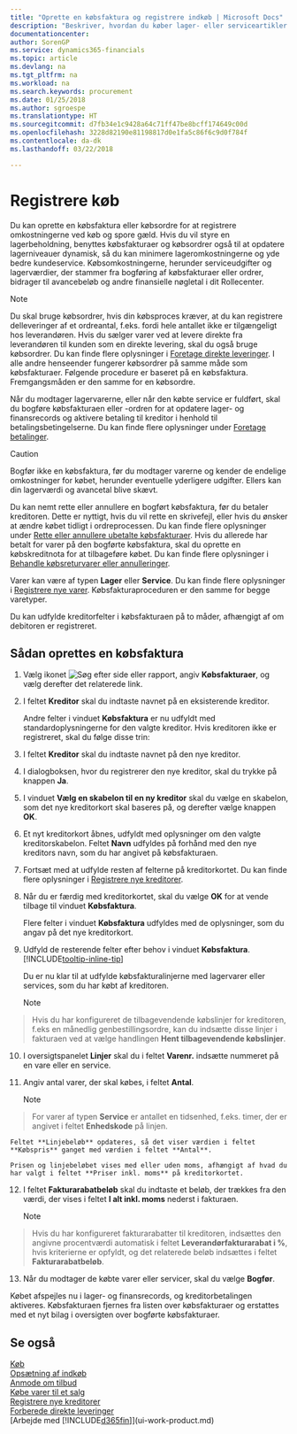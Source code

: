 ```yaml
---
title: "Oprette en købsfaktura og registrere indkøb | Microsoft Docs"
description: "Beskriver, hvordan du køber lager- eller serviceartikler ved at oprette og bogføre købsfakturaer eller ordrer."
documentationcenter: 
author: SorenGP
ms.service: dynamics365-financials
ms.topic: article
ms.devlang: na
ms.tgt_pltfrm: na
ms.workload: na
ms.search.keywords: procurement
ms.date: 01/25/2018
ms.author: sgroespe
ms.translationtype: HT
ms.sourcegitcommit: d7fb34e1c9428a64c71ff47be8bcff174649c00d
ms.openlocfilehash: 3228d82190e81198817d0e1fa5c86f6c9d0f784f
ms.contentlocale: da-dk
ms.lasthandoff: 03/22/2018

---
```

# <a name="record-purchases"></a>Registrere køb
Du kan oprette en købsfaktura eller købsordre for at registrere omkostningerne ved køb og spore gæld. Hvis du vil styre en lagerbeholdning, benyttes købsfakturaer og købsordrer også til at opdatere lagerniveauer dynamisk, så du kan minimere lageromkostningerne og yde bedre kundeservice. Købsomkostningerne, herunder serviceudgifter og lagerværdier, der stammer fra bogføring af købsfakturaer eller ordrer, bidrager til avancebeløb og andre finansielle nøgletal i dit Rollecenter.

> [!NOTE]  
>   Du skal bruge købsordrer, hvis din købsproces kræver, at du kan registrere delleveringer af et ordreantal, f.eks. fordi hele antallet ikke er tilgængeligt hos leverandøren. Hvis du sælger varer ved at levere direkte fra leverandøren til kunden som en direkte levering, skal du også bruge købsordrer. Du kan finde flere oplysninger i [Foretage direkte leveringer](sales-how-drop-shipment.md). I alle andre henseender fungerer købsordrer på samme måde som købsfakturaer. Følgende procedure er baseret på en købsfaktura. Fremgangsmåden er den samme for en købsordre.

Når du modtager lagervarerne, eller når den købte service er fuldført, skal du bogføre købsfakturaen eller -ordren for at opdatere lager- og finansrecords og aktivere betaling til kreditor i henhold til betalingsbetingelserne. Du kan finde flere oplysninger under [Foretage betalinger](payables-make-payments.md).

> [!CAUTION]  
>   Bogfør ikke en købsfaktura, før du modtager varerne og kender de endelige omkostninger for købet, herunder eventuelle yderligere udgifter. Ellers kan din lagerværdi og avancetal blive skævt.

Du kan nemt rette eller annullere en bogført købsfaktura, før du betaler kreditoren. Dette er nyttigt, hvis du vil rette en skrivefejl, eller hvis du ønsker at ændre købet tidligt i ordreprocessen. Du kan finde flere oplysninger under [Rette eller annullere ubetalte købsfakturaer](purchasing-how-correct-cancel-unpaid-purchase-invoices.md). Hvis du allerede har betalt for varer på den bogførte købsfaktura, skal du oprette en købskreditnota for at tilbageføre købet. Du kan finde flere oplysninger i [Behandle købsreturvarer eller annulleringer](purchasing-how-process-purchase-returns-cancellations.md).

Varer kan være af typen **Lager** eller **Service**. Du kan finde flere oplysninger i [Registrere nye varer](inventory-how-register-new-items.md). Købsfakturaproceduren er den samme for begge varetyper.

Du kan udfylde kreditorfelter i købsfakturaen på to måder, afhængigt af om debitoren er registreret.

## <a name="to-create-a-purchase-invoice"></a>Sådan oprettes en købsfaktura
1. Vælg ikonet ![Søg efter side eller rapport](media/ui-search/search_small.png "Ikonet Søg efter side eller rapport"), angiv **Købsfakturaer**, og vælg derefter det relaterede link.  
2. I feltet **Kreditor** skal du indtaste navnet på en eksisterende kreditor.

    Andre felter i vinduet **Købsfaktura** er nu udfyldt med standardoplysningerne for den valgte kreditor. Hvis kreditoren ikke er registreret, skal du følge disse trin:
3. I feltet **Kreditor** skal du indtaste navnet på den nye kreditor.
4. I dialogboksen, hvor du registrerer den nye kreditor, skal du trykke på knappen **Ja**.
5. I vinduet **Vælg en skabelon til en ny kreditor** skal du vælge en skabelon, som det nye kreditorkort skal baseres på, og derefter vælge knappen **OK**.
6. Et nyt kreditorkort åbnes, udfyldt med oplysninger om den valgte kreditorskabelon. Feltet **Navn** udfyldes på forhånd med den nye kreditors navn, som du har angivet på købsfakturaen.
7. Fortsæt med at udfylde resten af felterne på kreditorkortet. Du kan finde flere oplysninger i [Registrere nye kreditorer](purchasing-how-register-new-vendors.md).  
8. Når du er færdig med kreditorkortet, skal du vælge **OK** for at vende tilbage til vinduet **Købsfaktura**.

    Flere felter i vinduet **Købsfaktura** udfyldes med de oplysninger, som du angav på det nye kreditorkort.
9. Udfyld de resterende felter efter behov i vinduet **Købsfaktura**. [!INCLUDE[tooltip-inline-tip](includes/tooltip-inline-tip_md.md)]

    Du er nu klar til at udfylde købsfakturalinjerne med lagervarer eller services, som du har købt af kreditoren.

    > [!NOTE]  
>   Hvis du har konfigureret de tilbagevendende købslinjer for kreditoren, f.eks en månedlig genbestillingsordre, kan du indsætte disse linjer i fakturaen ved at vælge handlingen **Hent tilbagevendende købslinjer**.
10. I oversigtspanelet **Linjer** skal du i feltet **Varenr.** indsætte nummeret på en vare eller en service.
11. Angiv antal varer, der skal købes, i feltet **Antal**.

    > [!NOTE]  
>   For varer af typen **Service** er antallet en tidsenhed, f.eks. timer, der er angivet i feltet **Enhedskode** på linjen.

    Feltet **Linjebeløb** opdateres, så det viser værdien i feltet **Købspris** ganget med værdien i feltet **Antal**.

    Prisen og linjebeløbet vises med eller uden moms, afhængigt af hvad du har valgt i feltet **Priser inkl. moms** på kreditorkortet.
12. I feltet **Fakturarabatbeløb** skal du indtaste et beløb, der trækkes fra den værdi, der vises i feltet **I alt inkl. moms** nederst i fakturaen.

    > [!NOTE]  
>   Hvis du har konfigureret fakturarabatter til kreditoren, indsættes den angivne procentværdi automatisk i feltet **Leverandørfakturarabat i %**, hvis kriterierne er opfyldt, og det relaterede beløb indsættes i feltet **Fakturarabatbeløb**.
13. Når du modtager de købte varer eller servicer, skal du vælge **Bogfør**.

Købet afspejles nu i lager- og finansrecords, og kreditorbetalingen aktiveres. Købsfakturaen fjernes fra listen over købsfakturaer og erstattes med et nyt bilag i oversigten over bogførte købsfakturaer.

## <a name="see-also"></a>Se også
[Køb](purchasing-manage-purchasing.md)  
[Opsætning af indkøb](purchasing-setup-purchasing.md)  
[Anmode om tilbud](purchasing-how-request-quotes.md)  
[Købe varer til et salg](purchasing-how-purchase-products-sale.md)  
[Registrere nye kreditorer](purchasing-how-register-new-vendors.md)  
[Forberede direkte leveringer](sales-how-drop-shipment.md)  
[Arbejde med [!INCLUDE[d365fin](includes/d365fin_md.md)]](ui-work-product.md)

